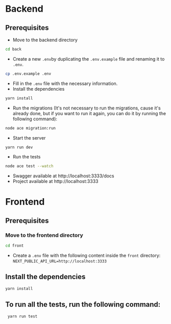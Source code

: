 # Backend
## Prerequisites
- Move to the backend directory
```bash
cd back
```
- Create a new `.env`by duplicating the `.env.example` file and renaming it to `.env`.
```bash
cp .env.example .env
```
- Fill in the `.env` file with the necessary information.
- Install the dependencies
```bash
yarn install
```
- Run the migrations (It's not necessary to run the migrations, cause it's already done, but if you want to run it again, you can do it by running the following command):
```bash
node ace migration:run
```
- Start the server
```bash
yarn run dev
```
- Run the tests
```bash
node ace test --watch
```

- Swagger available at http://localhost:3333/docs
- Project available at http://localhost:3333

# Frontend


## Prerequisites
### Move to the frontend directory
```bash
cd front
```
- Create a `.env` file with the following content inside the `front` directory:
`NEXT_PUBLIC_API_URL=http://localhost:3333`

## Install the dependencies
```bash
yarn install
```



## To run all the tests, run the following command:
```bash
 yarn run test
```